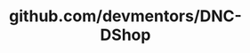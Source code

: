 ---
layout: post
title: github.com/devmentors/DNC-DShop
categories: link
tags: [انگلیسی, برنامه‌نویسی]
---